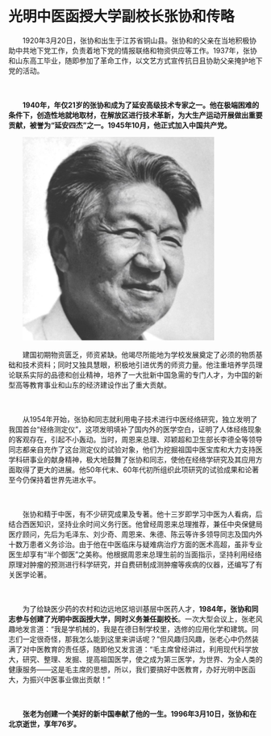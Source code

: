 # 光明中医函授大学副校长张协和传略

　　1920年3月20日，张协和出生于江苏省铜山县。张协和的父亲在当地积极协助中共地下党工作，负责着地下党的情报联络和物资供应等工作。1937年，张协和山东高工毕业，随即参加了革命工作，以文艺方式宣传抗日且协助父亲掩护地下党的活动。

　　

　　**1940年，年仅21岁的张协和成为了延安高级技术专家之一。他在极端困难的条件下，创造性地就地取材，在解放区进行技术革新，为大生产运动开展做出重要贡献，被誉为“延安四杰”之一。1945年10月，他正式加入中国共产党。**

　　![光明中医函授大学副校长张协和](img/2019042716074262fc14.png)

　　建国初期物资匮乏，师资紧缺。他竭尽所能地为学校发展奠定了必须的物质基础和技术资料；同时又独具慧眼，积极地引进优秀的师资力量。他注重培养学员理论联系实际的品德和创业精神，培养了一大批新中国急需的专门人才，为中国的新型高等教育事业和山东的经济建设作出了重大贡献。

　　

　　从1954年开始，张协和同志就利用电子技术进行中医经络研究，独立发明了我国首台“经络测定仪”，这项发明填补了国内外的医学空白，证明了人体经络现象的客观存在，引起不小轰动。当时，周恩来总理、邓颖超和卫生部长李德全等领导同志都亲自充作了这台测定仪的试验对象，他们为挖掘祖国中医宝库和大力支持医学科研事业的献身精神，极大地鼓舞了张协和同志，使他在经络学研究及其应用方面取得了更大的进展。他50年代末、60年代初所组织此项研究的试验成果和论著至今仍保持着世界先进水平。

　　

　　张协和精于中医，有不少研究成果及专著。他十三岁即学习中医为人看病，后结合西医知识，坚持业余时间义务行医。他曾经周恩来总理推荐，兼任中央保健局医疗顾问，先后为毛泽东、刘少奇、周恩来、朱德、陈云等许多领导同志及国内外十数万患者义务诊治。由于他在中医临床与疑难病治疗方面的医术高超，虽非专业医生却享有“半个御医”之美称。他根据周恩来总理生前的当面指示，坚持利用经络原理对肿瘤的预测进行科学研究，并自费研制成测肿瘤等疾病的仪器，还编写了有关医学论著。

　　

　　为了给缺医少药的农村和边远地区培训基层中医药人才，**1984年，张协和同志参与创建了光明中医函授大学，同时义务兼任副校长**。一次大型会议上，张老风趣地发言道：“我是学机械的，我是在德日制学校里，选修的应用化学和建筑。同志们一定很奇怪，那我怎么能到这里来讲话呢？”但风趣归风趣，张老心中仍然装满了对中医教育的责任感，随即他又发言道：“毛主席曾经讲过，利用现代科学放大，研究、整理、发掘、提高祖国医学，使之成为第三医学，为世界、为全人类的健康服务——这是毛主席的思想，所以，我们要搞好中医教育，办好光明中医函大，为振兴中医事业做出贡献！”

　　

　　**张老为创建一个美好的新中国奉献了他的一生。1996年3月10日，张协和在北京逝世，享年76岁。**